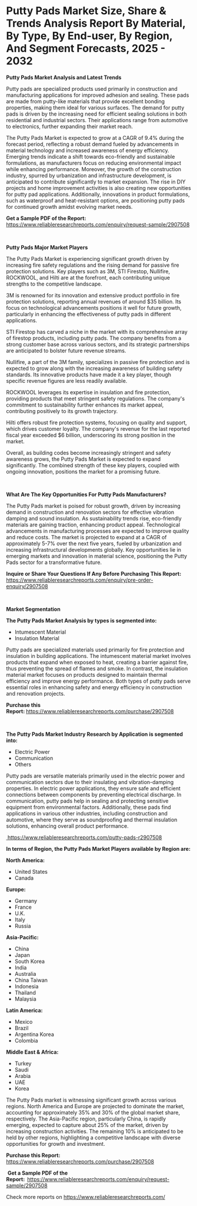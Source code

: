 <p><h1>Putty Pads Market Size, Share & Trends Analysis Report By Material, By Type, By End-user, By Region, And Segment Forecasts, 2025 - 2032</h1></p><p><strong>Putty Pads Market Analysis and Latest Trends</strong></p>
<p><p>Putty pads are specialized products used primarily in construction and manufacturing applications for improved adhesion and sealing. These pads are made from putty-like materials that provide excellent bonding properties, making them ideal for various surfaces. The demand for putty pads is driven by the increasing need for efficient sealing solutions in both residential and industrial sectors. Their applications range from automotive to electronics, further expanding their market reach.</p><p>The Putty Pads Market is expected to grow at a CAGR of 9.4% during the forecast period, reflecting a robust demand fueled by advancements in material technology and increased awareness of energy efficiency. Emerging trends indicate a shift towards eco-friendly and sustainable formulations, as manufacturers focus on reducing environmental impact while enhancing performance. Moreover, the growth of the construction industry, spurred by urbanization and infrastructure development, is anticipated to contribute significantly to market expansion. The rise in DIY projects and home improvement activities is also creating new opportunities for putty pad applications. Additionally, innovations in product formulations, such as waterproof and heat-resistant options, are positioning putty pads for continued growth amidst evolving market needs.</p></p>
<p><strong>Get a Sample PDF of the Report:&nbsp;</strong> <a href="https://www.reliableresearchreports.com/enquiry/request-sample/2907508?utm_campaign=2487&utm_medium=2&utm_source=Github&utm_content=ia&utm_term=12032025&utm_id=putty-pads">https://www.reliableresearchreports.com/enquiry/request-sample/2907508</a></p>
<p>&nbsp;</p>
<p><strong>Putty Pads Major Market Players</strong></p>
<p><p>The Putty Pads Market is experiencing significant growth driven by increasing fire safety regulations and the rising demand for passive fire protection solutions. Key players such as 3M, STI Firestop, Nullifire, ROCKWOOL, and Hilti are at the forefront, each contributing unique strengths to the competitive landscape.</p><p>3M is renowned for its innovation and extensive product portfolio in fire protection solutions, reporting annual revenues of around $35 billion. Its focus on technological advancements positions it well for future growth, particularly in enhancing the effectiveness of putty pads in different applications.</p><p>STI Firestop has carved a niche in the market with its comprehensive array of firestop products, including putty pads. The company benefits from a strong customer base across various sectors, and its strategic partnerships are anticipated to bolster future revenue streams.</p><p>Nullifire, a part of the 3M family, specializes in passive fire protection and is expected to grow along with the increasing awareness of building safety standards. Its innovative products have made it a key player, though specific revenue figures are less readily available.</p><p>ROCKWOOL leverages its expertise in insulation and fire protection, providing products that meet stringent safety regulations. The company's commitment to sustainability further enhances its market appeal, contributing positively to its growth trajectory.</p><p>Hilti offers robust fire protection systems, focusing on quality and support, which drives customer loyalty. The company's revenue for the last reported fiscal year exceeded $6 billion, underscoring its strong position in the market.</p><p>Overall, as building codes become increasingly stringent and safety awareness grows, the Putty Pads Market is expected to expand significantly. The combined strength of these key players, coupled with ongoing innovation, positions the market for a promising future.</p></p>
<p>&nbsp;</p>
<p><strong>What Are The Key Opportunities For Putty Pads Manufacturers?</strong></p>
<p><p>The Putty Pads market is poised for robust growth, driven by increasing demand in construction and renovation sectors for effective vibration damping and sound insulation. As sustainability trends rise, eco-friendly materials are gaining traction, enhancing product appeal. Technological advancements in manufacturing processes are expected to improve quality and reduce costs. The market is projected to expand at a CAGR of approximately 5-7% over the next five years, fueled by urbanization and increasing infrastructural developments globally. Key opportunities lie in emerging markets and innovation in material science, positioning the Putty Pads sector for a transformative future.</p></p>
<p><strong>Inquire or Share Your Questions If Any Before Purchasing This Report:</strong> <a href="https://www.reliableresearchreports.com/enquiry/pre-order-enquiry/2907508?utm_campaign=2487&utm_medium=2&utm_source=Github&utm_content=ia&utm_term=12032025&utm_id=putty-pads">https://www.reliableresearchreports.com/enquiry/pre-order-enquiry/2907508</a></p>
<p>&nbsp;</p>
<p><strong>Market Segmentation</strong></p>
<p><strong>The Putty Pads Market Analysis by types is segmented into:</strong></p>
<p><ul><li>Intumescent Material</li><li>Insulation Material</li></ul></p>
<p><p>Putty pads are specialized materials used primarily for fire protection and insulation in building applications. The intumescent material market involves products that expand when exposed to heat, creating a barrier against fire, thus preventing the spread of flames and smoke. In contrast, the insulation material market focuses on products designed to maintain thermal efficiency and improve energy performance. Both types of putty pads serve essential roles in enhancing safety and energy efficiency in construction and renovation projects.</p></p>
<p><strong>Purchase this Report:&nbsp;</strong><a href="https://www.reliableresearchreports.com/purchase/2907508?utm_campaign=2487&utm_medium=2&utm_source=Github&utm_content=ia&utm_term=12032025&utm_id=putty-pads">https://www.reliableresearchreports.com/purchase/2907508</a></p>
<p>&nbsp;</p>
<p><strong>The Putty Pads Market Industry Research by Application is segmented into:</strong></p>
<p><ul><li>Electric Power</li><li>Communication</li><li>Others</li></ul></p>
<p><p>Putty pads are versatile materials primarily used in the electric power and communication sectors due to their insulating and vibration-damping properties. In electric power applications, they ensure safe and efficient connections between components by preventing electrical discharge. In communication, putty pads help in sealing and protecting sensitive equipment from environmental factors. Additionally, these pads find applications in various other industries, including construction and automotive, where they serve as soundproofing and thermal insulation solutions, enhancing overall product performance.</p></p>
<p><a href="https://www.reliableresearchreports.com/putty-pads-r2907508?utm_campaign=2487&utm_medium=2&utm_source=Github&utm_content=ia&utm_term=12032025&utm_id=putty-pads">&nbsp;https://www.reliableresearchreports.com/putty-pads-r2907508</a></p>
<p><strong>In terms of Region, the Putty Pads Market Players available by Region are:</strong></p>
<p>
    <p> <strong> North America: </strong>
        <ul>
            <li>United States</li>
            <li>Canada</li>
        </ul>
        </p> 
    <p> <strong> Europe: </strong>
        <ul>
            <li>Germany</li>
            <li>France</li>
            <li>U.K.</li>
            <li>Italy</li>
            <li>Russia</li>
        </ul>
        </p> 
    <p> <strong> Asia-Pacific: </strong>
        <ul>
            <li>China</li>
            <li>Japan</li>
            <li>South Korea</li>
            <li>India</li>
            <li>Australia</li>
            <li>China Taiwan</li>
            <li>Indonesia</li>
            <li>Thailand</li>
            <li>Malaysia</li>
        </ul>
        </p> 
    <p> <strong> Latin America: </strong>
        <ul>
            <li>Mexico</li>
            <li>Brazil</li>
            <li>Argentina Korea</li>
            <li>Colombia</li>
        </ul>
        </p> 
    <p> <strong> Middle East & Africa: </strong>
        <ul>
            <li>Turkey</li>
            <li>Saudi</li>
            <li>Arabia</li>
            <li>UAE</li>
            <li>Korea</li>
        </ul>
    </p>
    </p>
<p><p>The Putty Pads market is witnessing significant growth across various regions. North America and Europe are projected to dominate the market, accounting for approximately 35% and 30% of the global market share, respectively. The Asia-Pacific region, particularly China, is rapidly emerging, expected to capture about 25% of the market, driven by increasing construction activities. The remaining 10% is anticipated to be held by other regions, highlighting a competitive landscape with diverse opportunities for growth and investment.</p></p>
<p><strong>Purchase this Report: </strong><a href="https://www.reliableresearchreports.com/purchase/2907508?utm_campaign=2487&utm_medium=2&utm_source=Github&utm_content=ia&utm_term=12032025&utm_id=putty-pads">https://www.reliableresearchreports.com/purchase/2907508</a></p>
<p>&nbsp;<strong>Get a Sample PDF of the Report:&nbsp;&nbsp;</strong><a href="https://www.reliableresearchreports.com/enquiry/request-sample/2907508?utm_campaign=2487&utm_medium=2&utm_source=Github&utm_content=ia&utm_term=12032025&utm_id=putty-pads">https://www.reliableresearchreports.com/enquiry/request-sample/2907508</a></p>
<p><strong></strong></p>
<p>Check more reports on <a href="https://www.reliableresearchreports.com/?utm_campaign=2487&utm_medium=2&utm_source=Github&utm_content=ia&utm_term=12032025&utm_id=putty-pads">https://www.reliableresearchreports.com/</a></p>